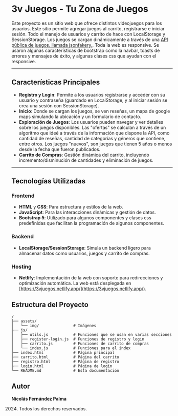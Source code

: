 # 3v Juegos - Tu Zona de Juegos

Este proyecto es un sitio web que ofrece distintos videojuegos para los usuarios. Este sitio permite agregar juegos al carrito, registrarse e iniciar sesión. Todo el manejo de usuarios y carrito de hace con LocalStorage y SessionStorage.
Los juegos se cargan dinámicamente a través de una [API pública de juegos, llamada jsonfakery.](https://jsonfakery.com/games).
Toda la web es responsive. Se usaron algunas características de bootstrap como la navbar, toasts de errores y mensajes de éxito, y algunas clases css que ayudan con el responsive.

---

## **Características Principales**

- **Registro y Login**: Permite a los usuarios registrarse y acceder con su usuario y contraseña (guardado en LocalStorage, y al iniciar sesión se crea una sesión con SessionStorage).
- **Inicio**: Donde se cargan los juegos, se ven reseñas, un mapa de google maps simulando la ubicación y un formulario de contacto.
- **Exploración de Juegos**: Los usuarios pueden navegar y ver detalles sobre los juegos disponibles. Las "ofertas" se calculan a través de un algoritmo que ideé a través de la información que dispone la API, como cantidad de reseñas, cantidad de categorías y géneros que contiene, entre otros. Los juegos "nuevos", son juegos que tienen 5 años o menos desde la fecha que fueron publicados.
- **Carrito de Compras**: Gestión dinámica del carrito, incluyendo incremento/disminución de cantidades y eliminación de juegos.

---

## **Tecnologías Utilizadas**

### Frontend
- **HTML** y **CSS**: Para estructura y estilos de la web.
- **JavaScript**: Para las interacciones dinámicas y gestión de datos.
- **Bootstrap 5**: Utilizado para algunos componentes y clases css predefinidas que facilitan la programación de algunos componentes.

### Backend
- **LocalStorage/SessionStorage**: Simula un backend ligero para almacenar datos como usuarios, juegos y carrito de compras.

### Hosting
- **Netlify**: Implementación de la web con soporte para redirecciones y optimización automática. La web está desplegada en [https://3vjuegos.netlify.app/](https://3vjuegos.netlify.app/).


## **Estructura del Proyecto**

```
/
├── assets/
│   └── img/               # Imágenes  
├── js/
│   ├── utils.js           # Funciones que se usan en varias secciones
│   ├── register-login.js  # Funciones de registro y login
│   ├── carrito.js         # Funciones de carrito de compras
│   └── index.js           # Funciones para el index
├── index.html             # Página principal
├── carrito.html           # Página del carrito
├── registro.html          # Página de registro
├── login.html             # Página de login
└── README.md              # Esta documentación
```

## **Autor**

**Nicolás Fernández Palma**

2024. Todos los derechos reservados.
